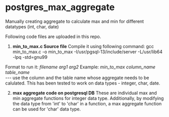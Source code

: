# postgres_max_aggregate
Manually creating aggregate to calculate max and min for different datatypes (int, char, date)

Following code files are uploaded in this repo.
1. **min_to_max.c Source file**
Compile it using following command:
gcc min_to_max.c -o min_to_max  -I/usr/pgsql-13/include/server -L/usr/lib64 -lpq -std=gnu99

Format to run it:
_filename arg1 arg2_
Example:
_min_to_max column_name table_name_   
--- use the column and the table name whose aggregate needs to be calulated. This has been tested to work on data types - integer, char, date.

2. **max aggregate code on postgresql DB**
These are individual max and min aggregate functions for integer data type. 
Additionally, by modifying the data type from 'int' to 'char' in a function, a max aggregate function can be used for 'char' data type.

